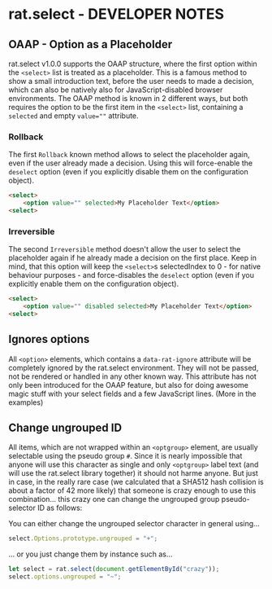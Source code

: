 rat.select - DEVELOPER NOTES
============================

OAAP - Option as a Placeholder
------------------------------

rat.select v1.0.0 supports the OAAP structure, where the first option within the `<select>` list 
is treated as a placeholder. This is a famous method to show a small introduction text, before the 
user needs to made a decision, which can also be natively also for JavaScript-disabled browser 
environments. The OAAP method is known in 2 different ways, but both requires the option to be the 
first item in the `<select>` list, containing a `selected` and empty `value=""` attribute.


### Rollback

The first `Rollback` known method allows to select the placeholder again, even if the user already 
made a decision. Using this will force-enable the `deselect` option (even if you explicitly disable 
them on the configuration object).

```html
<select>
    <option value="" selected>My Placeholder Text</option>
<select>
```


### Irreversible

The second `Irreversible` method doesn't allow the user to select the placeholder again if he 
already made a decision on the first place. Keep in mind, that this option will keep the `<select>`s 
selectedIndex to 0 - for native behaviour purposes - and force-disables the `deselect` option (even 
if you explicitly enable them on the configuration object).

```html
<select>
    <option value="" disabled selected>My Placeholder Text</option>
<select>
```


Ignores options
---------------

All `<option>` elements, which contains a `data-rat-ignore` attribute will be completely ignored by 
the rat.select environment. They will not be passed, not be rendered or handled in any other known 
way. This attribute has not only been introduced for the OAAP feature, but also for doing awesome 
magic stuff with your select fields and a few JavaScript lines. (More in the examples)


Change ungrouped ID
-------------------

All items, which are not wrapped within an `<optgroup>` element, are usually selectable using the 
pseudo group `#`. Since it is nearly impossible that anyone will use this character as single and 
only `<optgroup>` label text (and will use the rat.select library together) it should not harme 
anyone. But just in case, in the really rare case (we calculated that a SHA512 hash collision 
is about a factor of 42 more likely) that someone is crazy enough to use this combination... this 
crazy one can change the ungrouped group pseudo-selector ID as follows:

You can either change the ungrouped selector character in general using...

```js
select.Options.prototype.ungrouped = "+";
```

... or you just change them by instance such as...

```js
let select = rat.select(document.getElementById("crazy"));
select.options.ungrouped = "~";
```